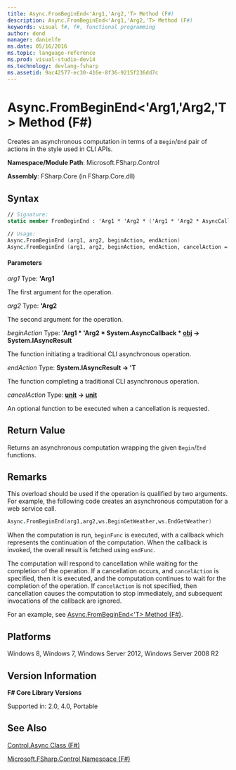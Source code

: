 ```yaml
---
title: Async.FromBeginEnd<'Arg1,'Arg2,'T> Method (F#)
description: Async.FromBeginEnd<'Arg1,'Arg2,'T> Method (F#)
keywords: visual f#, f#, functional programming
author: dend
manager: danielfe
ms.date: 05/16/2016
ms.topic: language-reference
ms.prod: visual-studio-dev14
ms.technology: devlang-fsharp
ms.assetid: 9ac42577-ec30-416e-8f36-9215f236dd7c 
---
```


# Async.FromBeginEnd<'Arg1,'Arg2,'T> Method (F#)

Creates an asynchronous computation in terms of a `Begin`/`End` pair of actions in the style used in CLI APIs.

**Namespace/Module Path**: Microsoft.FSharp.Control

**Assembly**: FSharp.Core (in FSharp.Core.dll)

## Syntax

```fsharp
// Signature:
static member FromBeginEnd : 'Arg1 * 'Arg2 * ('Arg1 * 'Arg2 * AsyncCallback * obj -> IAsyncResult) * (IAsyncResult -> 'T) * ?(unit -> unit) -> Async<'T>

// Usage:
Async.FromBeginEnd (arg1, arg2, beginAction, endAction)
Async.FromBeginEnd (arg1, arg2, beginAction, endAction, cancelAction = cancelAction)
```

#### Parameters
*arg1*
Type: **'Arg1**

The first argument for the operation.

*arg2*
Type: **'Arg2**

The second argument for the operation.

*beginAction*
Type: **'Arg1 &#42; 'Arg2 &#42; System.AsyncCallback &#42; [obj](https://msdn.microsoft.com/library/dcf2430f-702b-40e5-a0a1-97518bf137f7) -&gt; System.IAsyncResult**

The function initiating a traditional CLI asynchronous operation.

*endAction*
Type: **System.IAsyncResult -&gt; 'T**

The function completing a traditional CLI asynchronous operation.

*cancelAction*
Type: **[unit](https://msdn.microsoft.com/library/00b837c2-6c8a-483a-87d3-0479c64037a7) -&gt; [unit](https://msdn.microsoft.com/library/00b837c2-6c8a-483a-87d3-0479c64037a7)**

An optional function to be executed when a cancellation is requested.

## Return Value

Returns an asynchronous computation wrapping the given `Begin`/`End` functions.

## Remarks

This overload should be used if the operation is qualified by two arguments. For example, the following code creates an asynchronous computation for a web service call.

```fsharp
Async.FromBeginEnd(arg1,arg2,ws.BeginGetWeather,ws.EndGetWeather)
```

When the computation is run, `beginFunc` is executed, with a callback which represents the continuation of the computation. When the callback is invoked, the overall result is fetched using `endFunc`.

The computation will respond to cancellation while waiting for the completion of the operation. If a cancellation occurs, and `cancelAction` is specified, then it is executed, and the computation continues to wait for the completion of the operation. If `cancelAction` is not specified, then cancellation causes the computation to stop immediately, and subsequent invocations of the callback are ignored.

For an example, see [Async.FromBeginEnd&lt;'T&gt; Method (F#)](https://msdn.microsoft.com/library/eb24fcb5-36fb-4c9b-8343-02148b327b56).

## Platforms

Windows 8, Windows 7, Windows Server 2012, Windows Server 2008 R2

## Version Information

**F# Core Library Versions**

Supported in: 2.0, 4.0, Portable

## See Also

[Control.Async Class &#40;F&#35;&#41;](Control.Async-Class-%5BFSharp%5D.md)

[Microsoft.FSharp.Control Namespace &#40;F&#35;&#41;](Microsoft.FSharp.Control-Namespace-%5BFSharp%5D.md)
